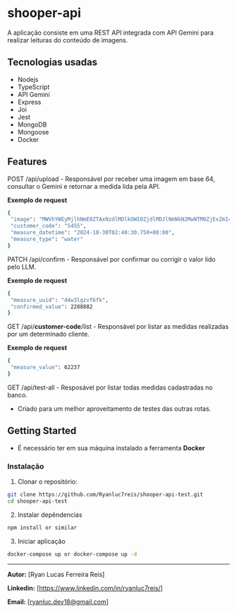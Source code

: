 # shooper-api

A aplicação consiste em uma REST API integrada com API Gemini para realizar leituras do conteúdo de imagens.

## Tecnologias usadas

- Nodejs
- TypeScript
- API Gemini 
- Express
- Joi
- Jest
- MongoDB
- Mongoose
- Docker

## Features

POST /api/upload - Responsável por receber uma imagem em base 64, consultar o Gemini e retornar a
medida lida pela API.

**Exemplo de request**
```bash
{
 "image": "MWVhYWEyMjlhNmE0ZTAxNzdlMDlkOWI0ZjdlMDJlNmNkN2MwNTM0ZjExZmI4MzE5YWZhZTFlMmFiYTdjN2YxZA==",
 "customer_code": "5455",
 "measure_datetime": "2024-10-30T02:40:30.750+00:00",
 "measure_type": "water"
}
```
PATCH /api/confirm - Responsável por confirmar ou corrigir o valor lido pelo LLM.

**Exemplo de request**
```bash
{
 "measure_uuid": "d4w3lgzvf6fk",
 "confirmed_value": 2288882
}
```

GET /api/**customer-code**/list - Responsável por listar as medidas realizadas por um determinado cliente.

**Exemplo de request**
```bash
{
 "measure_value": 62237
}
```

GET /api/test-all - Resposável por listar todas medidas cadastradas no banco.

 - Criado para um melhor aproveitamento de testes das outras rotas.

## Getting Started

- É necessário ter em sua máquina instalado a ferramenta **Docker**

### Instalação

1. Clonar o repositório:

```bash
git clone https://github.com/Ryanluc7reis/shooper-api-test.git
cd shooper-api-test
```

2. Instalar depêndencias

```bash
npm install or similar
```

3. Iniciar aplicação

```bash
docker-compose up or docker-compose up -d
```

---

**Autor:** [Ryan Lucas Ferreira Reis] 

**Linkedin:** [https://www.linkedin.com/in/ryanluc7reis/]

**Email:** [ryanluc.dev18@gmail.com]  

